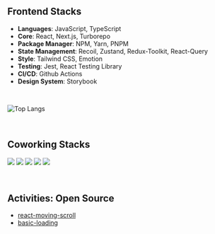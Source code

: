 ## Frontend Stacks

- **Languages**: JavaScript, TypeScript
- **Core**: React, Next.js, Turborepo
- **Package Manager**: NPM, Yarn, PNPM
- **State Management**: Recoil, Zustand, Redux-Toolkit, React-Query
- **Style**: Tailwind CSS, Emotion
- **Testing**: Jest, React Testing Library
- **CI/CD**: Github Actions
- **Design System**: Storybook

<br />

![Top Langs](https://github-readme-stats.vercel.app/api/top-langs/?username=kjindev&layout=compact)

<br />

## Coworking Stacks

<img src="https://img.shields.io/badge/Github-181717?style=flat-square&logo=GitHub&logoColor=white"/> <img src="https://img.shields.io/badge/Slack-4A154B?style=flat-square&logo=Slack&logoColor=white"/> <img src="https://img.shields.io/badge/Jira-0052CC?style=flat-square&logo=Jira&logoColor=white"/> <img src="https://img.shields.io/badge/Confluence-172B4D?style=flat-square&logo=Confluence&logoColor=white"/> <img src="https://img.shields.io/badge/Notion-000000?style=flat-square&logo=Notion&logoColor=white"/>

<br />

## Activities: Open Source

- [react-moving-scroll](https://github.com/kjindev/react-moving-scroll)
- [basic-loading](https://github.com/kjindev/basic-loading)

